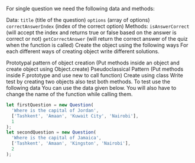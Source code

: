 For single question we need the following data and methods:

Data:
`title` (title of the question)
`options` (array of options)
`correctAnswerIndex` (index of the correct option)
Methods:
`isAnswerCorrect` (will accept the index and returns true or false based on the answer is correct or not)
`getCorrectAnswer` (will return the correct answer of the quiz when the function is called)
Create the object using the following ways
For each different ways of creating object write different solutions.

 Prototypal pattern of object creation (Put methods inside an object and create object using Object.create)
Pseudoclassical Pattern (Put methods inside F.prototype and use new to call function)
Create using class
Write test by creating two objects also test both methods.
To test use the following data
You can use the data given below. You will also have to change the name of the function while calling them.
```js
let firstQuestion = new Question(
  'Where is the capital of Jordan',
  ['Tashkent', 'Amaan', 'Kuwait City', 'Nairobi'],
  1
);
let secondQuestion = new Question(
  'Where is the capital of Jamaica',
  ['Tashkent', 'Amaan', 'Kingston', 'Nairobi'],
  2
);
```